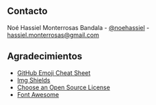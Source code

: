 <!--
[![Forks][forks-shield]][forks-url]
[![Stargazers][stars-shield]][stars-url]
[![Issues][issues-shield]][issues-url]


<br />

<details open="open">
  <summary><h5 style="display: inline-block">Indice de Contenido</h5></summary>
  <ol>
    <ul>
      <li><a href="#facebookevents">Configurando Eventos de Facebook</a></li>
    </ul>
    <li><a href="#personalizar">Personalizar</a></li>
    <li><a href="#roadmap">Roadmap</a></li>
    <li><a href="#contributing">Contirbuir</a></li>
    <li><a href="#licencia">Licencia</a></li>
    <li><a href="#contacto">Contacto</a></li>
    <li><a href="#agradecimientos">Agradecimientos</a></li>
  </ol>
</details>



### Tecnologías

- [Bootstrap](https://getbootstrap.com)
- [JQuery](https://jquery.com)



## Comenzando

### Pre-requisitos

- PHP: `^7.4\|^8.0`

### Instalación

Para el uso correcto de este template es necesario actualizar los paquetes dentro del mismo, por lo tanto corremos el siguiente comando:

```
composer update
```

### Eventos de Facebook

La plataforma esta preparada para recibir eventos de Facebook integrando el código de pixel desde `Integraciones del Sistema` en la sección de `Preferencias Generales` de la configuración, asi como la conexión con la API de Conversiones de Facebook.

Los eventos que el sistema monitorea son:

- PageView
- ViewContent
- Search
- Purchase
- InitiateCheckout
- Contact
- AddToWishlist
- AddToCart
- AddPaymentInfo

Para activar el evento <strong>Contact</strong> agrega la clase `contact_action` a los links que ejecuten una acción de contacto. (mailto, tel, chat, etc.)

## Personalizar

Para hacer cambios en los estilos puedes modificar libremente el archivo `index.php` dentro del proyecto para modificar o eliminar los archivos originales de la plantilla. Para sobreescribir los preexistentes recomendamos hacer todo dentro de la carpeta `css` en el archivo `main.css`

<strong>Recomendación:</strong> Para mantener limpio el proyecto para facilitar su actualización a futuro lo mejor es colocar los estilos básicos de tu nuevo tema dentro de la carpeta html > themes > [NOMBRE DE TU TEMA]. Los estilos particulares los puedes encontrar en la carpeta css.

Estructura de carpeta html

- :open_file_folder: html
  - body.html
  - header.html
  - footer.html

Estructura de carpeta css:

- :open_file_folder: css
  - main.css (Estilos particulares globales)



## Licencia

MIT License

Permission is hereby granted, free of charge, to any person obtaining a copy
of this software and associated documentation files (the "Software"), to deal
in the Software without restriction, including without limitation the rights
to use, copy, modify, merge, publish, distribute, sublicense, and/or sell
copies of the Software, and to permit persons to whom the Software is
furnished to do so, subject to the following conditions:

The above copyright notice and this permission notice shall be included in all
copies or substantial portions of the Software.

THE SOFTWARE IS PROVIDED "AS IS", WITHOUT WARRANTY OF ANY KIND, EXPRESS OR
IMPLIED, INCLUDING BUT NOT LIMITED TO THE WARRANTIES OF MERCHANTABILITY,
FITNESS FOR A PARTICULAR PURPOSE AND NONINFRINGEMENT. IN NO EVENT SHALL THE
AUTHORS OR COPYRIGHT HOLDERS BE LIABLE FOR ANY CLAIM, DAMAGES OR OTHER
LIABILITY, WHETHER IN AN ACTION OF CONTRACT, TORT OR OTHERWISE, ARISING FROM,
OUT OF OR IN CONNECTION WITH THE SOFTWARE OR THE USE OR OTHER DEALINGS IN THE
SOFTWARE.
-->
<!-- CONTACT -->

## Contacto

Noé Hassiel Monterrosas Bandala - [@noehassiel](https://instagram.com/noehassiel) - hassiel.monterrosas@gmail.com

<!-- ACKNOWLEDGEMENTS -->

## Agradecimientos

- [GitHub Emoji Cheat Sheet](https://www.webpagefx.com/tools/emoji-cheat-sheet)
- [Img Shields](https://shields.io)
- [Choose an Open Source License](https://choosealicense.com)
- [Font Awesome](https://fontawesome.com)

<!-- MARKDOWN LINKS & IMAGES -->

[forks-shield]: https://img.shields.io/github/forks/nowyouwerkn/wecommerce
[forks-url]: https://github.com/nowyouwerkn/wecommerce/network/members
[stars-shield]: https://img.shields.io/github/stars/nowyouwerkn/wecommerce
[stars-url]: https://github.com/nowyouwerkn/wecommerce/stargazers
[issues-shield]: hhttps://img.shields.io/github/issues/nowyouwerkn/wecommerce
[issues-url]: https://github.com/nowyouwerkn/wecommerce/issues
[product-screenshot]: images/screenshot.png
